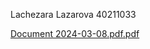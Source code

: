 Lachezara Lazarova 40211033

[Document 2024-03-08.pdf.pdf](https://github.com/SOEN345-WINTER2024/cfg-graph-lab-LachezaraLaz/files/14541658/Document.2024-03-08.pdf.pdf)
